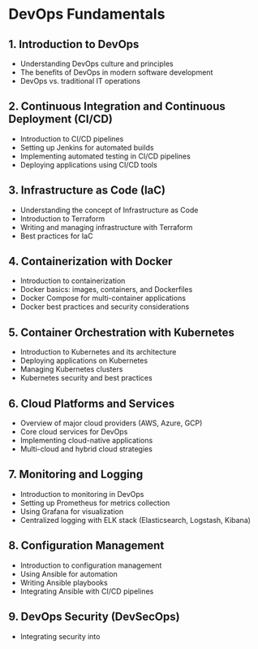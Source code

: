 # DevOps Fundamentals

## 1. Introduction to DevOps

- Understanding DevOps culture and principles
- The benefits of DevOps in modern software development
- DevOps vs. traditional IT operations

## 2. Continuous Integration and Continuous Deployment (CI/CD)

- Introduction to CI/CD pipelines
- Setting up Jenkins for automated builds
- Implementing automated testing in CI/CD pipelines
- Deploying applications using CI/CD tools

## 3. Infrastructure as Code (IaC)

- Understanding the concept of Infrastructure as Code
- Introduction to Terraform
- Writing and managing infrastructure with Terraform
- Best practices for IaC

## 4. Containerization with Docker

- Introduction to containerization
- Docker basics: images, containers, and Dockerfiles
- Docker Compose for multi-container applications
- Docker best practices and security considerations

## 5. Container Orchestration with Kubernetes

- Introduction to Kubernetes and its architecture
- Deploying applications on Kubernetes
- Managing Kubernetes clusters
- Kubernetes security and best practices

## 6. Cloud Platforms and Services

- Overview of major cloud providers (AWS, Azure, GCP)
- Core cloud services for DevOps
- Implementing cloud-native applications
- Multi-cloud and hybrid cloud strategies

## 7. Monitoring and Logging

- Introduction to monitoring in DevOps
- Setting up Prometheus for metrics collection
- Using Grafana for visualization
- Centralized logging with ELK stack (Elasticsearch, Logstash, Kibana)

## 8. Configuration Management

- Introduction to configuration management
- Using Ansible for automation
- Writing Ansible playbooks
- Integrating Ansible with CI/CD pipelines

## 9. DevOps Security (DevSecOps)

- Integrating security into